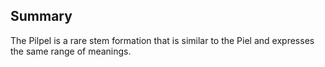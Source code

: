 ## Summary
The Pilpel is a rare stem formation that is similar to the Piel and expresses the same range of meanings.